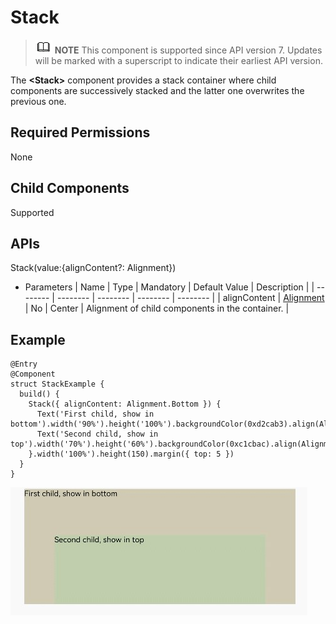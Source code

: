 # Stack


> ![icon-note.gif](public_sys-resources/icon-note.gif) **NOTE**
> This component is supported since API version 7. Updates will be marked with a superscript to indicate their earliest API version.


The **&lt;Stack&gt;** component provides a stack container where child components are successively stacked and the latter one overwrites the previous one.


## Required Permissions

None


## Child Components

 Supported


## APIs

Stack(value:{alignContent?: Alignment})

- Parameters
    | Name | Type | Mandatory | Default Value | Description |
  | -------- | -------- | -------- | -------- | -------- |
  | alignContent | [Alignment](ts-appendix-enums.md#alignment-enums) | No | Center | Alignment of child components in the container. |


## Example


```
@Entry
@Component
struct StackExample {
  build() {
    Stack({ alignContent: Alignment.Bottom }) {
      Text('First child, show in bottom').width('90%').height('100%').backgroundColor(0xd2cab3).align(Alignment.Top)
      Text('Second child, show in top').width('70%').height('60%').backgroundColor(0xc1cbac).align(Alignment.Top)
    }.width('100%').height(150).margin({ top: 5 })
  }
}
```

![en-us_image_0000001212378400](figures/en-us_image_0000001212378400.jpg)
